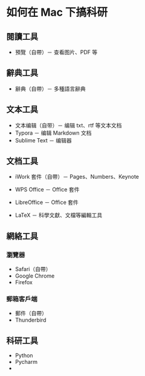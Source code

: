 # 如何在 Mac 下搞科研

## 閱讀工具

* 預覽（自帶）－ 查看图片、PDF 等

## 辭典工具

* 辭典（自帶）－ 多種語言辭典

## 文本工具

* 文本编辑（自带）－ 编辑 txt、rtf 等文本文档
* Typora － 编辑 Markdown 文档
* Sublime Text － 编辑器

## 文档工具

* iWork 套件（自帶）－ Pages、Numbers、Keynote

* WPS Office － Office 套件
* LibreOffice － Office 套件
* LaTeX － 科學文獻、文檔等編輯工具

## 網絡工具

### 瀏覽器

* Safari（自帶）
* Google Chrome
* Firefox

### 郵箱客戶端

* 郵件（自帶）
* Thunderbird

## 科研工具

* Python
* Pycharm
* 
